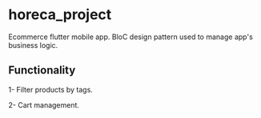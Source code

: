 # horeca_project

Ecommerce flutter mobile app. BloC design pattern used to manage app's business logic.

## Functionality

1- Filter products by tags.

2- Cart management.
